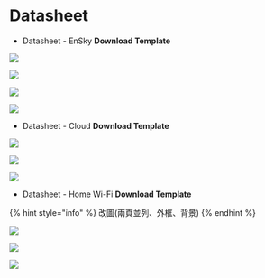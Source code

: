 # Datasheet

* Datasheet - EnSky **Download Template**

![](../../.gitbook/assets/gong-zuo-qu-yu-16-fu-ben-18100%20%281%29.jpg)

![](../../.gitbook/assets/gong-zuo-qu-yu-16-fu-ben-19100.jpg)

![](../../.gitbook/assets/gong-zuo-qu-yu-16-fu-ben-20100.jpg)

![](../../.gitbook/assets/gong-zuo-qu-yu-16-fu-ben-21100.jpg)

* Datasheet - Cloud **Download Template**

![](../../.gitbook/assets/gong-zuo-qu-yu-16-fu-ben-22100.jpg)

![](../../.gitbook/assets/gong-zuo-qu-yu-16-fu-ben-23100.jpg)

![](../../.gitbook/assets/gong-zuo-qu-yu-16-fu-ben-24100.jpg)

* Datasheet - Home Wi-Fi  **Download Template**

{% hint style="info" %}
改圖\(兩頁並列、外框、背景\)
{% endhint %}

![](../../.gitbook/assets/doc-template-home-01.jpg)

![](../../.gitbook/assets/doc-template-home-02.jpg)

![](../../.gitbook/assets/doc-template-home-01.jpg)

